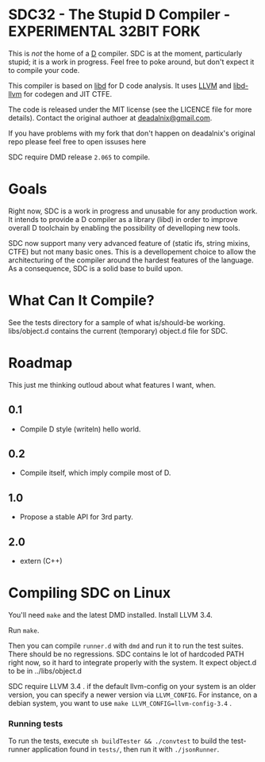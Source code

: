 SDC32 - The Stupid D Compiler - EXPERIMENTAL 32BIT FORK
===========================
This is _not_ the home of a [D](http://dlang.org/) compiler.
SDC is at the moment, particularly stupid; it is a work in progress. Feel free to poke around, but don't expect it to compile your code.

This compiler is based on [libd](https://github.com/deadalnix/libd) for D code analysis. It uses [LLVM](http://llvm.org/) and [libd-llvm](https://github.com/deadalnix/libd-llvm) for codegen and JIT CTFE.

The code is released under the MIT license (see the LICENCE file for more details).
Contact the original authoer at deadalnix@gmail.com.

If you have problems with my fork that don't happen on deadalnix's original repo please feel free to open issuses here 

SDC require DMD release `2.065` to compile.

Goals
========
Right now, SDC is a work in progress and unusable for any production work. It intends to provide a D compiler as a library (libd) in order to improve overall D toolchain by enabling the possibility of develloping new tools.

SDC now support many very advanced feature of (static ifs, string mixins, CTFE) but not many basic ones. This is a devellopement choice to allow the architecturing of the compiler around the hardest features of the language. As a consequence, SDC is a solid base to build upon.

What Can It Compile?
====================
See the tests directory for a sample of what is/should-be working.
libs/object.d contains the current (temporary) object.d file for SDC.  

Roadmap
=======
This just me thinking outloud about what features I want, when.

0.1
---
* Compile D style (writeln) hello world.

0.2
---
* Compile itself, which imply compile most of D.

1.0
---
* Propose a stable API for 3rd party.

2.0
---
* extern (C++)


Compiling SDC on Linux
=======
You'll need `make` and the latest DMD installed.
Install LLVM 3.4.

Run `make`.

Then you can compile `runner.d` with `dmd` and run it to run the test suites. There should be no regressions.
SDC contains le lot of hardcoded PATH right now, so it hard to integrate properly with the system. It expect object.d to be in ../libs/object.d

SDC require LLVM 3.4 . if the default llvm-config on your system is an older version, you can specify a newer version via `LLVM_CONFIG`. For instance, on a debian system, you want to use `make LLVM_CONFIG=llvm-config-3.4` .

### Running tests
To run the tests, execute `sh buildTester && ./convtest` to build the test-runner application found in `tests/`, then run it with `./jsonRunner`.
